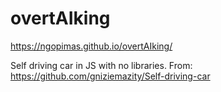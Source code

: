 # overtAIking
https://ngopimas.github.io/overtAIking/

Self driving car in JS with no libraries.
From: https://github.com/gniziemazity/Self-driving-car
